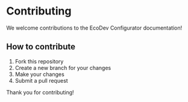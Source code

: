 # Contributing

We welcome contributions to the EcoDev Configurator documentation!

## How to contribute

1. Fork this repository
2. Create a new branch for your changes
3. Make your changes
4. Submit a pull request

Thank you for contributing!
